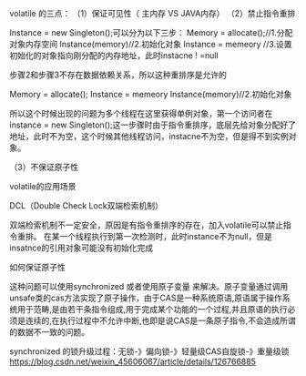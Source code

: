 volatile 的三点：
（1）保证可见性（ 主内存 VS JAVA内存）
（2）禁止指令重排

Instance = new Singleton();可以分为以下三步：
Memory = allocate();//1.分配对象内存空间
Instance(memory)//2.初始化对象
Instance = memeory //3.设置初始化的对象指向刚分配的内存地址，此时instacne ! =null

步骤2和步骤3不存在数据依赖关系，所以这种重排序是允许的

Memory = allocate();
Instance = memeory
Instance(memory)//2.初始化对象

所以这个时候出现的问题为多个线程在这里获得单例对象，第一个访问者在instance = new Singleton();这一步骤时由于指令重排序，底层先给对象分配好了地址，此时不为空，这个时候其他线程访问，instacne不为空，但是得不到实例对象。

（3）不保证原子性

volatile的应用场景

DCL（Double Check Lock双端检索机制）

双端检索机制不一定安全，原因是有指令重排序的存在，加入volatile可以禁止指令重排。 在某一个线程执行到第一次检测时，此时instance不为null，但是insatnce的引用对象可能没有初始化完成


如何保证原子性

 这种问题可以使用synchronized 或者使用原子变量 来解决。原子变量通过调用unsafe类的cas方法实现了原子操作，由于CAS是一种系统原语,原语属于操作系统用于范畴,是由若干条指令组成,用于完成某个功能的一个过程,并且原语的执行必须是连续的,在执行过程中不允许中断,也即是说CAS是一条原子指令,不会造成所谓的数据不一致的问题。

synchronized 的锁升级过程：无锁-》偏向锁-》轻量级CAS自旋锁-》重量级锁
https://blog.csdn.net/weixin_45606067/article/details/126766885

